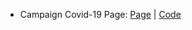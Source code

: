 * Campaign Covid-19 Page: [Page](https://codepen.io/angelusnovuz/full/JjMKyye) | [Code](https://github.com/angelusnovuz/LaunchX/blob/main/02%20CSS/index.html)
